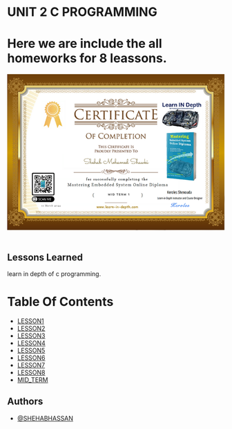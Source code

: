 # UNIT 2 C PROGRAMMING
<h1 align = "centre" > Here we are include the all homeworks for 8 leassons.</h1>

<p1 algin = "centre" ><img src = "certficate.png"> <img> </p1>

## Lessons Learned

learn in depth of c programming. 

# Table Of Contents

- [LESSON1](https://github.com/shehabhassan/Mastering_Embedded_Systems/tree/master/Unit2_C_Programming/Lesson1_Installing_c_Tools)
- [LESSON2](https://github.com/shehabhassan/Mastering_Embedded_Systems/tree/master/Unit2_C_Programming/Lesson2_Git_Repository)
- [LESSON3](https://github.com/shehabhassan/Mastering_Embedded_Systems/tree/master/Unit2_C_Programming/Lesson3_Basic)
- [LESSON4](#features)
- [LESSON5](https://github.com/shehabhassan/Mastering_Embedded_Systems/tree/master/Unit2_C_Programming/Lesson5_Function)
- [LESSON6](#license)
- [LESSON7](https://github.com/shehabhassan/Mastering_Embedded_Systems/tree/master/Unit2_C_Programming/Lesson7_Preprocessor)
- [LESSON8](https://github.com/shehabhassan/Mastering_Embedded_Systems/tree/master/Unit2_C_Programming/Lesson8_pointer)
- [MID_TERM](https://github.com/shehabhassan/Mastering_Embedded_Systems/tree/master/Unit2_C_Programming/MidTerm_Answer)


## Authors
- [@SHEHABHASSAN](https://github.com/shehabhassan)

